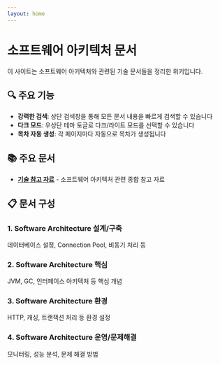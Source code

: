 ```yaml
---
layout: home
---
```


# 소프트웨어 아키텍처 문서

이 사이트는 소프트웨어 아키텍처와 관련된 기술 문서들을 정리한 위키입니다.

## 🔍 주요 기능

- **강력한 검색**: 상단 검색창을 통해 모든 문서 내용을 빠르게 검색할 수 있습니다
- **다크 모드**: 우상단 테마 토글로 다크/라이트 모드를 선택할 수 있습니다
- **목차 자동 생성**: 각 페이지마다 자동으로 목차가 생성됩니다

## 📚 주요 문서

- [**기술 참고 자료**](reference.html) - 소프트웨어 아키텍처 관련 종합 참고 자료

## 📋 문서 구성

### 1. **Software Architecture 설계/구축**
데이터베이스 설정, Connection Pool, 비동기 처리 등

### 2. **Software Architecture 핵심** 
JVM, GC, 인터페이스 아키텍처 등 핵심 개념

### 3. **Software Architecture 환경**
HTTP, 캐싱, 트랜잭션 처리 등 환경 설정

### 4. **Software Architecture 운영/문제해결**
모니터링, 성능 분석, 문제 해결 방법